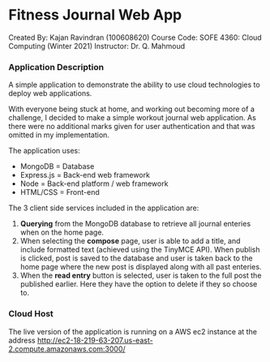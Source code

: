 # Fitness Journal Web App

Created By: Kajan Ravindran (100608620)
Course Code: SOFE 4360: Cloud Computing (Winter 2021)
Instructor: Dr. Q. Mahmoud

### Application Description
A simple application to demonstrate the ability to use cloud technologies to deploy web applications.

With everyone being stuck at home, and working out becoming more of a challenge, I decided to make a simple workout journal web application. As there were no additional marks given for user authentication and that was omitted in my implementation.

The application uses:
* MongoDB = Database
* Express.js = Back-end web framework
* Node = Back-end platform / web framework
* HTML/CSS = Front-end

The 3 client side services included in the application are:
1. **Querying** from the MongoDB database to retrieve all journal enteries when on the home page.
2. When selecting the **compose** page, user is able to add a title, and include formatted text (achieved using the TinyMCE API). When publish is clicked, post is saved to the database and user is taken back to the home page where the new post is displayed along with all past enteries.
3. When the **read entry** button is selected, user is taken to the full post the published earlier. Here they have the option to delete if they so choose to.

### Cloud Host
The live version of the application is running on a AWS ec2 instance at the address http://ec2-18-219-63-207.us-east-2.compute.amazonaws.com:3000/
